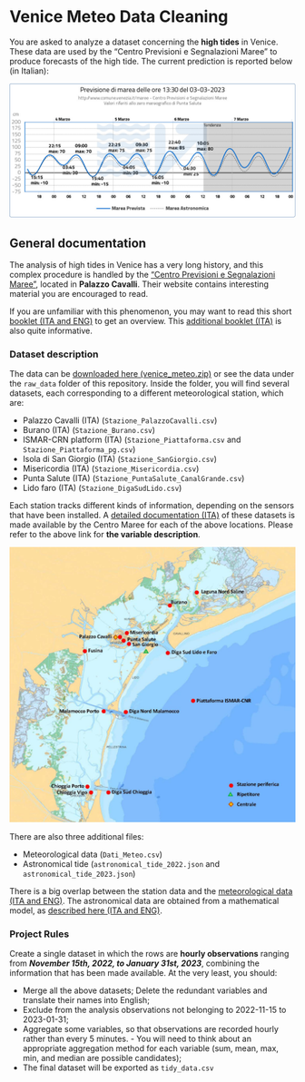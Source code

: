 # Venice Meteo Data Cleaning
You are asked to analyze a dataset concerning the **high tides** in Venice. These data are used by the “Centro Previsioni e Segnalazioni Maree” to produce forecasts of the high tide. The current prediction is reported below (in Italian):

![Forecast Graph](assets/forecast.jpeg)

## General documentation
The analysis of high tides in Venice has a very long history, and this complex procedure is handled by the [“Centro Previsioni e Segnalazioni Maree”](https://www.comune.venezia.it/it/content/centro-previsioni-e-segnalazioni-maree), located in **Palazzo Cavalli**. Their website contains interesting material you are encouraged to read.

If you are unfamiliar with this phenomenon, you may want to read this short [booklet (ITA and ENG)](https://www.comune.venezia.it/sites/comune.venezia.it/files/documenti/centro_maree/bibliografia/Libretto_2020_senza_copertina.pdf) to get an overview. This [additional booklet (ITA)](https://www.comune.venezia.it/sites/default/files/publicCPSM2/pubblicazioni/Venezia_altimetria_2009.pdf) is also quite informative.

### Dataset description
The data can be [downloaded here (venice_meteo.zip)](https://datasciencebocconi.github.io/Data/venice_meteo.zip) or see the data under the `raw_data` folder of this repository. Inside the folder, you will find several datasets, each corresponding to a different meteorological station, which are:

- Palazzo Cavalli (ITA) (`Stazione_PalazzoCavalli.csv`)
- Burano (ITA) (`Stazione_Burano.csv`)
- ISMAR-CRN platform (ITA) (`Stazione_Piattaforma.csv` and `Stazione_Piattaforma_pg.csv`)
- Isola di San Giorgio (ITA) (`Stazione_SanGiorgio.csv`)
- Misericordia (ITA) (`Stazione_Misericordia.csv`)
- Punta Salute (ITA) (`Stazione_PuntaSalute_CanalGrande.csv`)
- Lido faro (ITA) (`Stazione_DigaSudLido.csv`)

Each station tracks different kinds of information, depending on the sensors that have been installed. A [detailed documentation (ITA)](https://www.comune.venezia.it/node/7498) of these datasets is made available by the Centro Maree for each of the above locations. Please refer to the above link for **the variable description**.

![Venice Map oF Meteo Stations](assets/venice.png)

There are also three additional files:

- Meteorological data (`Dati_Meteo.csv`)
- Astronomical tide (`astronomical_tide_2022.json` and `astronomical_tide_2023.json`)

There is a big overlap between the station data and the [meteorological data (ITA and ENG)](https://www.comune.venezia.it/node/5678). The astronomical data are obtained from a mathematical model, as [described here (ITA and ENG)](https://www.comune.venezia.it/it/content/la-marea-astronomica).

### Project Rules
Create a single dataset in which the rows are **hourly observations** ranging from ***November 15th, 2022, to January 31st, 2023***, combining the information that has been made available. At the very least, you should:

- Merge all the above datasets;
Delete the redundant variables and translate their names into English;
- Exclude from the analysis observations not belonging to 2022-11-15 to 2023-01-31;
- Aggregate some variables, so that observations are recorded hourly rather than every 5 minutes. - You will need to think about an appropriate aggregation method for each variable (sum, mean, max, min, and median are possible candidates);
- The final dataset will be exported as `tidy_data.csv`